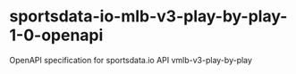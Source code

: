 # sportsdata-io-mlb-v3-play-by-play-1-0-openapi
OpenAPI specification for sportsdata.io API vmlb-v3-play-by-play
